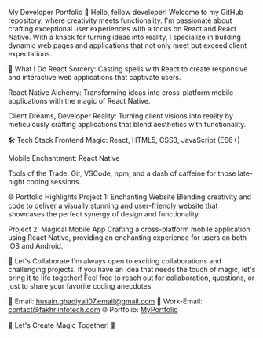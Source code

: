My Developer Portfolio
👋 Hello, fellow developer! Welcome to my GitHub repository, where creativity meets functionality. I'm passionate about crafting exceptional user experiences with a focus on React and React Native. With a knack for turning ideas into reality, I specialize in building dynamic web pages and applications that not only meet but exceed client expectations.

🚀 What I Do
React Sorcery: Casting spells with React to create responsive and interactive web applications that captivate users.

React Native Alchemy: Transforming ideas into cross-platform mobile applications with the magic of React Native.

Client Dreams, Developer Reality: Turning client visions into reality by meticulously crafting applications that blend aesthetics with functionality.

🛠️ Tech Stack
Frontend Magic: React, HTML5, CSS3, JavaScript (ES6+)

Mobile Enchantment: React Native

Tools of the Trade: Git, VSCode, npm, and a dash of caffeine for those late-night coding sessions.

🌐 Portfolio Highlights
Project 1: Enchanting Website
Blending creativity and code to deliver a visually stunning and user-friendly website that showcases the perfect synergy of design and functionality.

Project 2: Magical Mobile App
Crafting a cross-platform mobile application using React Native, providing an enchanting experience for users on both iOS and Android.

🌈 Let's Collaborate
I'm always open to exciting collaborations and challenging projects. If you have an idea that needs the touch of magic, let's bring it to life together! Feel free to reach out for collaboration, questions, or just to share your favorite coding anecdotes.

📧 Email: husain.ghadiyali07.email@gmail.com
📧 Work-Email: contact@fakhriinfotech.com
🌐 Portfolio: [MyPortfolio](https://fakhriinfotech.com/)

🌟 Let's Create Magic Together! 🌟
